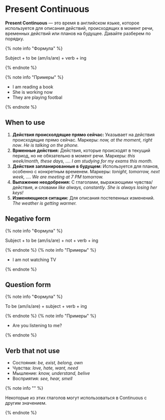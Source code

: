 # Present Continuous

**Present Continuous** — это время в английском языке, которое используется для описания действий, происходящих в момент речи, временных действий или планов на будущее. Давайте разберем по порядку.

{% note info "Формула" %}

Subject + to be (am/is/are) + verb + ing

{% endnote %}

{% note info "Примеры" %}

- I am reading a book
- She is working now
- They are playing footbal

{% endnote %}

## When to use

1. **Действия происхолдящие прямо сейчас:**
    Указывает на действия происходящие прямо сейчас. Маркеры: *now, at the moment, right now*.
    *He is talking on the phone.*
1. **Врменные действия:**
    Действия, которые происходят в текущий период, но не обязательно в момент речи. Маркеры: *this week/month, these days, ...*.
    *I am studying for my exams this month.*
1. **Действия запланированные в будущем:**
    Используется для планов, особенно с конкретным временем. Маркеры: *tonight, tomorrow, next week, ...*.
    *We are meeting at 7 PM tomorrow.*
1. **Выпажение неодобрения:**
    С глаголами, выражающими чувства/действия, и словами *like always, constantly*.
    *She is always losing her keys!*
1. **Изменяющиеся ситации:**
    Для описания постепенных изменений.
    *The weather is getting warmer.*

## Negative form
{% note info "Формула" %}

Subject + to be (am/is/are) + not + verb + ing

{% endnote %}
{% note info "Примеры" %}

- I am not watching TV

{% endnote %}

## Question form
{% note info "Формула" %}

To be (am/is/are) + subject + verb + ing

{% endnote %}
{% note info "Примеры" %}

- Are you listening to me?

{% endnote %}

## Verb that not use
- Состояния: *be, exist, belong, own*
- Чувства: *love, hate, want, need*
- Мышление: *know, understand, belive*
- Восприятия: *see, hear, smell*

{% note info "" %}

Некоторые из этих глаголов могут использоваться в Continuous с другим значением.

{% endnote %}